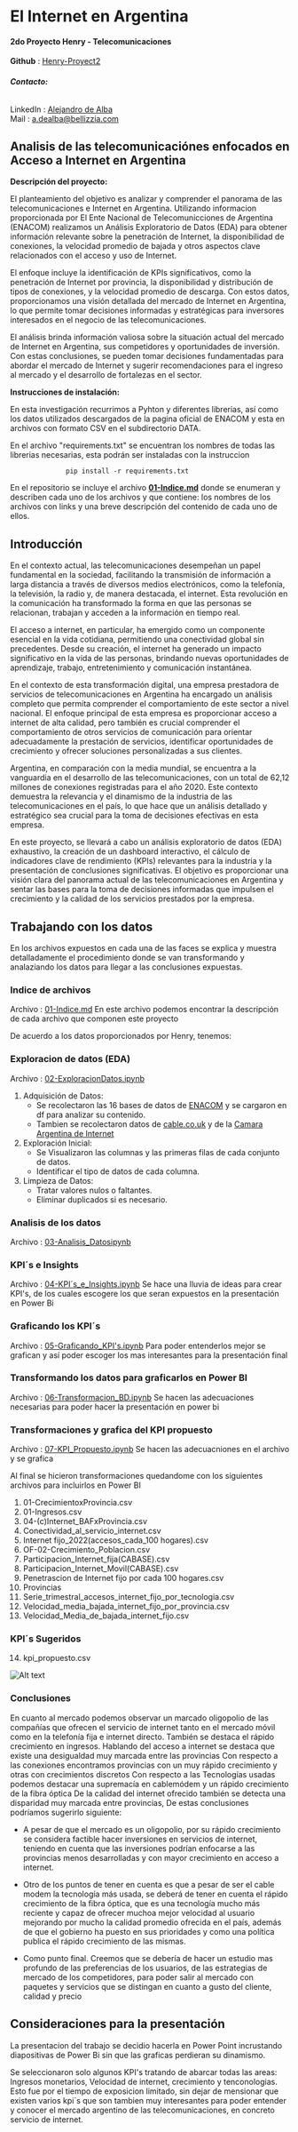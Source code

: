 # El Internet en Argentina
#### 2do Proyecto Henry - Telecomunicaciones<br>
**Github** : [Henry-Proyect2](https://github.com/AlexdeAlba/Henry-Proyect2)


###### **Contacto:** <br>
LinkedIn :  [Alejandro de Alba](https://www.linkedin.com/in/alejandro-de-alba/) <br>
Mail : [a.dealba@bellizzia.com](a.dealba@bellizzia.com)



## Analisis de las telecomunicaciónes enfocados en Acceso a Internet en Argentina

**Descripción del proyecto:** 

El planteamiento del objetivo es analizar y comprender el panorama de las telecomunicaciones e Internet en Argentina. Utilizando informacion proporcionada por El Ente Nacional de Telecomunicciones de Argentina (ENACOM) realizamos un Análisis Exploratorio de Datos (EDA) para obtener información relevante sobre la penetración de Internet, la disponibilidad de conexiones, la velocidad promedio de bajada y otros aspectos clave relacionados con el acceso y uso de Internet.

El enfoque incluye la identificación de KPIs significativos, como la penetración de Internet por provincia, la disponibilidad y distribución de tipos de conexiones, y la velocidad promedio de descarga. Con estos datos, proporcionamos una visión detallada del mercado de Internet en Argentina, lo que permite tomar decisiones informadas y estratégicas para inversores interesados en el negocio de las telecomunicaciones.

El análisis brinda información valiosa sobre la situación actual del mercado de Internet en Argentina, sus competidores y oportunidades de inversión. Con estas conclusiones, se pueden tomar decisiones fundamentadas para abordar el mercado de Internet y sugerir recomendaciones para el ingreso al mercado y el desarrollo de fortalezas en el sector.



**Instrucciones de instalación:** 

En esta investigación recurrimos a Pyhton y diferentes librerias, así como los datos utilizados descargados de la pagina oficial de ENACOM y esta en archivos con formato CSV en el subdirectorio DATA.

En el archivo "requirements.txt" se encuentran los nombres de todas las librerias necesarias, esta podrán ser instaladas con la instruccion 
```pyhton
              pip install -r requirements.txt
```

En el repositorio se incluye el archivo **[01-Indice.md](00-EDA-Indice.md)** donde se enumeran y describen cada uno de los archivos y que contiene: los nombres de los archivos con links y una breve descripción del contenido de cada uno de ellos.



## **Introducción**

En el contexto actual, las telecomunicaciones desempeñan un papel fundamental en la sociedad, facilitando la transmisión de información a larga distancia a través de diversos medios electrónicos, como la telefonía, la televisión, la radio y, de manera destacada, el internet. Esta revolución en la comunicación ha transformado la forma en que las personas se relacionan, trabajan y acceden a la información en tiempo real.

El acceso a internet, en particular, ha emergido como un componente esencial en la vida cotidiana, permitiendo una conectividad global sin precedentes. Desde su creación, el internet ha generado un impacto significativo en la vida de las personas, brindando nuevas oportunidades de aprendizaje, trabajo, entretenimiento y comunicación instantánea.

En el contexto de esta transformación digital, una empresa prestadora de servicios de telecomunicaciones en Argentina ha encargado un análisis completo que permita comprender el comportamiento de este sector a nivel nacional. El enfoque principal de esta empresa es proporcionar acceso a internet de alta calidad, pero también es crucial comprender el comportamiento de otros servicios de comunicación para orientar adecuadamente la prestación de servicios, identificar oportunidades de crecimiento y ofrecer soluciones personalizadas a sus clientes.

Argentina, en comparación con la media mundial, se encuentra a la vanguardia en el desarrollo de las telecomunicaciones, con un total de 62,12 millones de conexiones registradas para el año 2020. Este contexto demuestra la relevancia y el dinamismo de la industria de las telecomunicaciones en el país, lo que hace que un análisis detallado y estratégico sea crucial para la toma de decisiones efectivas en esta empresa.

En este proyecto, se llevará a cabo un análisis exploratorio de datos (EDA) exhaustivo, la creación de un dashboard interactivo, el cálculo de indicadores clave de rendimiento (KPIs) relevantes para la industria y la presentación de conclusiones significativas. El objetivo es proporcionar una visión clara del panorama actual de las telecomunicaciones en Argentina y sentar las bases para la toma de decisiones informadas que impulsen el crecimiento y la calidad de los servicios prestados por la empresa.

## Trabajando con los datos
En los archivos expuestos en cada una de las faces se explica y muestra detalladamente el procedimiento donde se van transformando y analaziando los datos para llegar a las conclusiones expuestas.

### Indice de archivos
Archivo : [01-Indice.md](01-Indice.md)
En este archivo podemos encontrar la descripción de cada archivo que componen este proyecto

De acuerdo a los datos proporcionados por Henry, tenemos:

### Exploracion de datos (EDA)
Archivo : [02-ExploracionDatos.ipynb](02-ExploracionDatos.ipynb)

1. Adquisición de Datos:
	* Se recolectaron las 16 bases de datos de [ENACOM](https://datosabiertos.enacom.gob.ar/dashboards/20000/acceso-a-internet/) y se cargaron en df para analizar su contenido.
	* Tambien se recolectaron datos de [cable.co.uk](https://www.cable.co.uk/broadband/speed/worldwide-speed-league/) y de la [Camara Argentina de Internet](https://www.cabase.org.ar/en/home/)
2. Exploración Inicial:
	* Se Visualizaron las columnas y las primeras filas de cada conjunto de datos.
	* Identificar el tipo de datos de cada columna.
3. Limpieza de Datos:
	* Tratar valores nulos o faltantes.
	* Eliminar duplicados si es necesario.

### Analisis de los datos
Archivo : [03-Analisis_Datosipynb](03-Analisis_Datos.ipynb)

### KPI´s e Insights
Archivo : [04-KPI´s_e_Insights.ipynb](04-KPI´s_e_Insights.ipynb)
Se hace una lluvia de ideas para crear KPI's, de los cuales escogere los que seran expuestos en la presentación en Power Bi

### Graficando los KPI´s 
Archivo : [05-Graficando_KPI's.ipynb](05-Graficando_KPI's.ipynb)
Para poder entenderlos mejor se grafican y así poder escoger los mas interesantes para la presentación final

### Transformando los datos para graficarlos en Power BI
Archivo : [06-Transformacion_BD.ipynb](06-Transformacion_BD.ipynb)
Se hacen las adecuaciones necesarias para poder hacer la presentación en power bi


### Transformaciones y grafica del KPI propuesto
Archivo : [07-KPI_Propuesto.ipynb](07-KPI_Propuesto.ipynb) Se hacen las adecuacniones en el archivo y se grafica


Al final se hicieron transformaciones quedandome con los siguientes archivos para incluirlos en Power BI

1. 01-CrecimientoxProvincia.csv
2. 01-Ingresos.csv
3. 04-(c)Internet_BAFxProvincia.csv
4. Conectividad_al_servicio_internet.csv
5. Internet fijo_2022(accesos_cada_100 hogares).csv
6. OF-02-Crecimiento_Poblacion.csv
7. Participacion_Internet_fija(CABASE).csv
8. Participacion_Internet_Movil(CABASE).csv
9. Penetrascion de Internet fijo por cada 100 hogares.csv
10. Provincias
11. Serie_trimestral_accesos_internet_fijo_por_tecnologia.csv
12. Velocidad_media_bajada_internet_fijo_por_provincia.csv
13. Velocidad_Media_de_bajada_internet_fijo.csv

### KPI´s Sugeridos
14. kpi_propuesto.csv

![Alt text](archivosPowerBi.png)

### Conclusiones
En cuanto al mercado podemos observar un marcado oligopolio de las compañías que ofrecen el servicio de internet tanto en el mercado móvil como en la telefonía fija e internet directo. También se destaca el rápido crecimiento en ingresos.
Hablando del acceso a internet se destaca que existe una desigualdad muy marcada entre las provincias
Con respecto a las conexiones encontramos provincias con un muy rápido crecimiento y otras con crecimientos discretos
Con respecto a las Tecnologías usadas podemos destacar una supremacía en cablemódem y un rápido crecimiento de la fibra óptica
De la calidad del internet ofrecido también se detecta una disparidad muy marcada entre provincias,
De estas conclusiones podríamos sugerirlo siguiente:
* A pesar de que el mercado es un oligopolio, por su rápido crecimiento se considera factible hacer inversiones en servicios de internet, teniendo en cuenta que las inversiones podrían enfocarse a las provincias menos desarrolladas  y con mayor crecimiento en acceso a internet. 
* Otro de los puntos de tener en cuenta es que a pesar de ser el cable modem la tecnología más usada, se deberá de tener en cuenta el rápido crecimiento de la fibra óptica,  que es una tecnología mucho más reciente y capaz de ofrecer muchoa mejor velocidad al usuario mejorando por mucho la calidad promedio ofrecida en el país, además de que el gobierno ha puesto en sus prioridades y como una política publica el rápido crecimiento de las mismas.

* Como punto final. Creemos que se debería de hacer un estudio mas profundo de las preferencias de los usuarios, de las estrategias de mercado de los competidores, para poder salir al mercado con paquetes y servicios que se distingan en cuanto a gusto del cliente, calidad y precio 


## Consideraciones para la presentación

La presentacion del trabajo se decidio hacerla en Power Point incrustando diapositivas de Power Bi sin que las graficas perdieran su dinamismo.

Se seleccionaron solo algunos KPI's tratando de abarcar todas las areas:  Ingresos monetarios, Velocidad de internet, crecimiento  y  tenconologias. Esto fue por el tiempo de exposicion limitado, sin dejar de mensionar que existen varios kpi´s que son tambien muy interesantes para poder entender y conocer el mercado argentino de las telecomunicaciones, en concreto servicio de internet.
 